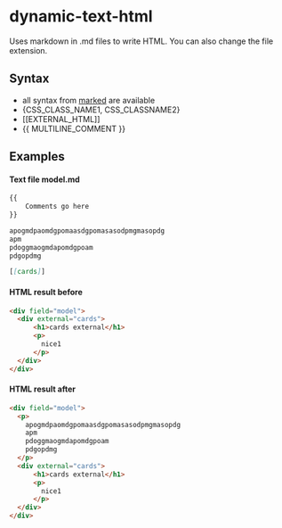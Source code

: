 # dynamic-text-html

Uses markdown in .md files to write HTML. You can also change the file extension.

## Syntax
* all syntax from [marked](https://www.npmjs.com/package/marked) are available
* {CSS_CLASS_NAME1, CSS_CLASSNAME2}
* [[EXTERNAL_HTML]]
* {{ MULTILINE_COMMENT }}

## Examples
#### Text file model.md
```markdown
{{
    Comments go here
}}

apogmdpaomdgpomaasdgpomasasodpmgmasopdg
apm
pdoggmaogmdapomdgpoam
pdgopdmg

[[cards]]
```

#### HTML result before
```html
<div field="model">
  <div external="cards">
      <h1>cards external</h1>
      <p>
        nice1
      </p>
  </div>
</div>
```

#### HTML result after
```html
<div field="model">
  <p>
    apogmdpaomdgpomaasdgpomasasodpmgmasopdg
    apm
    pdoggmaogmdapomdgpoam
    pdgopdmg
  </p>
  <div external="cards">
      <h1>cards external</h1>
      <p>
        nice1
      </p>
  </div>
</div>
```
